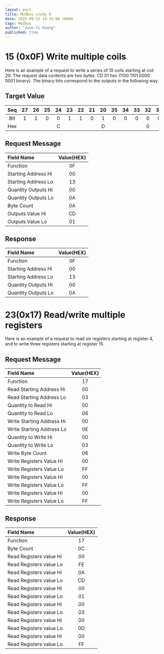 ```yaml
---
layout: post
title: Modbus study 0
date: 2025-09-23 14:33:00 +0800
tags: Modbus
author: "Jyun-Yi Huang"
published: true
---
```


# 15 (0x0F) Write multiple coils
Here is an example of a request to write a series of 10 coils starting at coil 20:
The request data contents are two bytes: CD 01 hex (1100 1101 0000 0001 binary). The binary bits correspond to the outputs in the following way.

## Target Value

| Seq | 27 | 26 | 25 | 24 | 23 | 22 | 21 | 20 | 35 | 34 | 33 | 32 | 31 | 30 | 29 | 28 |
|:-:  |:-:|:-:|:-:|:-:|:-:|:-:|:-:|:-:|:-:|:-:|:-:|:-:|:-:|:-:|:-:|:-:|
| Bit | 1 | 1 | 0 | 0 | 1 | 1 | 0 | 1 | 0 | 0 | 0 | 0 | 0 | 0 | 0 | 1 |
| Hex |   |   |   | C |   |   |   | D |   |   |   | 0 |   |   |   | 1 |


## Request Message

| Field Name | Value(HEX) |
| :-- | :-: |
| Function | 0F |
| Starting Address Hi | 00 |
| Starting Address Lo | 13 |
| Quantity Outputs Hi | 00 |
| Quantity Outputs Lo | 0A |
| Byte Count | 0A |
| Outputs Value Hi | CD |
| Outputs Value Lo | 01 |

## Response

| Field Name | Value(HEX) |
| :-- | :-: |
| Function | 0F |
| Starting Address Hi | 00 |
| Starting Address Lo | 13 |
| Quantity Outputs Hi | 00 |
| Quantity Outputs Lo | 0A |


# 23(0x17) Read/write multiple registers
Here is an example of a request to read six registers starting at register 4, and to write three registers starting at register 15.

## Request Message

| Field Name | Value(HEX) |
| :-- | :-: |
| Function | 17 |
| Read Starting Address Hi | 00 |
| Read Starting Address Lo | 03 |
| Quantity to Read Hi | 00 |
| Quantity to Read Lo | 06 |
| Write Starting Address Hi | 00 |
| Write Starting Address Lo | 0E |
| Quantity to Write Hi | 00 |
| Quantity to Write Lo | 03 |
| Write Byte Count | 06 |
| Write Registers Value Hi | 00 |
| Write Registers Value Lo | FF |
| Write Registers Value Hi | 00 |
| Write Registers Value Lo | FF |
| Write Registers Value Hi | 00 |
| Write Registers Value Lo | FF |

## Response

| Field Name | Value(HEX) |
| :-- | :-: |
| Function | 17 |
| Byte Count | 0C |
| Read Registers value Hi | 00 |
| Read Registers value Lo | FE |
| Read Registers value Hi | 0A |
| Read Registers value Lo | CD |
| Read Registers value Hi | 00 |
| Read Registers value Lo | 01 |
| Read Registers value Hi | 00 |
| Read Registers value Lo | 03 |
| Read Registers value Hi | 00 |
| Read Registers value Lo | 0D |
| Read Registers value Hi | 00 |
| Read Registers value Lo | FF |

